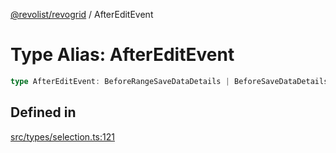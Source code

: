 [@revolist/revogrid](README.md) / AfterEditEvent

# Type Alias: AfterEditEvent

```ts
type AfterEditEvent: BeforeRangeSaveDataDetails | BeforeSaveDataDetails;
```

## Defined in

[src/types/selection.ts:121](https://github.com/revolist/revogrid/blob/52c8861ed92574ba1d5817b32afec294ddb1f986/src/types/selection.ts#L121)
